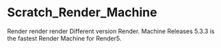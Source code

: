 # Scratch_Render_Machine
Render render render Different version Render. 
Machine Releases 5.3.3 is the fastest Render Machine for Render5.
